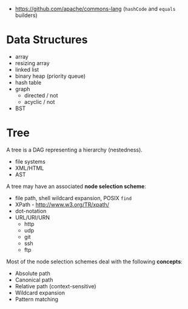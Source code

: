 - https://github.com/apache/commons-lang (`hashCode` and `equals` builders)

# Data Structures
- array
- resizing array
- linked list
- binary heap (priority queue)
- hash table
- graph
  + directed / not
  + acyclic / not
- BST

# Tree

A tree is a DAG representing a hierarchy (nestedness).

- file systems
- XML/HTML
- AST

A tree may have an associated **node selection scheme**:
- file path, shell wildcard expansion, POSIX `find`
- XPath - http://www.w3.org/TR/xpath/
- dot-notation
- URL/URI/URN
  + http
  + udp
  + git
  + ssh
  + ftp

Most of the node selection schemes deal with the following **concepts**:
- Absolute path
- Canonical path
- Relative path (context-sensitive)
- Wildcard expansion
- Pattern matching
